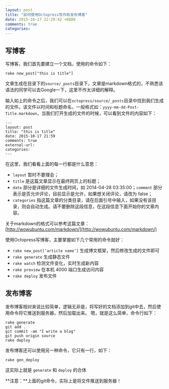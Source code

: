 ```yaml
---
layout: post
title: "如何使用Octopress写作和发布博客"
date: 2015-10-17 22:29:42 +0800
comments: true
categories: 
---
```


## 写博客

写博客，我们首先要建立一个文档，使用的命令如下：

 ```
 rake new_post["this is title"]
 ```
 
文章生成在目录下的`source/_posts`目录下，文章是markdown格式的，不熟悉该语法的同学可以去Google一下，这里不作太详细的解释。

输入如上的命令之后，我们可以在`octopress/source/_posts`目录中找到我们生成的文件。该文件以时间和标题命名，一般格式如：`yyyy-mm-dd-Post-Title.markdown`，当我们打开生成的文件的时候，可以看到文件的内容如下：
```
---
layout: post
title: "this is title"
date: 2015-10-17 21:59
comments: true
external-url:
categories:
---
```

在这里，我们看看上面的每一行都是什么意思：

- `layout` 暂时不要理会；
- `title` 是这篇文章显示在最终网页上的标题；
-  `date` 部分是详细的文件生成时间，如 2014-04-28 03:35:00；`comment` 部分表示是否允许评论，目前显示是允许，如果想关闭评论，请改为 false；
- `categories` 指这篇文章的分类目录，请在后面引号中输入，如果没有该目录，则会自动生成。请不要删除这段信息，在这段信息下面开始你的文章内容。


关于markdown的格式可以参考这篇文章：[http://wowubuntu.com/markdown/](http://wowubuntu.com/markdown/)

<!--more-->

使用Octopress写博客，主要掌握如下几个常用的命令就好：

- `rake new_post[‘article name’]` 生成博文框架，然后修改生成的文件即可
- `rake generate` 生成静态文件
- `rake watch` 检测文件变化，实时生成新内容
- `rake preview` 在本机 4000 端口生成访问内容
- `rake deploy` 发布文件



## 发布博客

发布博客相对来说比较简单，逻辑无非是，将写好的文档添加到git中去，然后使用命令将它推送到服务器，然后加载出来。
嗯，就是这么简单，命令行如下：

```
rake generate
git add .
git commit -am "I write a blog" 
git push origin source
rake deploy
```

发布博客还可以使用另一种命令，它只有一行，如下：

```
rake gen_deploy
```
这实际上就是 `generate` 和 `deploy` 的合体


**注意：**上面的git命令，实际上是将文件推送到服务器！
